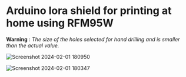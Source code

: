 # Arduino lora shield for printing at home using RFM95W

**Warning** : *The size of the holes selected for hand drilling and is smaller than the actual value.*

![Screenshot 2024-02-01 180950](https://github.com/ioelectro/arduino-lora-shield/assets/64005694/8536ef34-7628-455c-8401-6b58b288221a)

![Screenshot 2024-02-01 180347](https://github.com/ioelectro/arduino-lora-shield/assets/64005694/de4c8666-1ecf-4c8e-98ee-c2bd381fb123)
